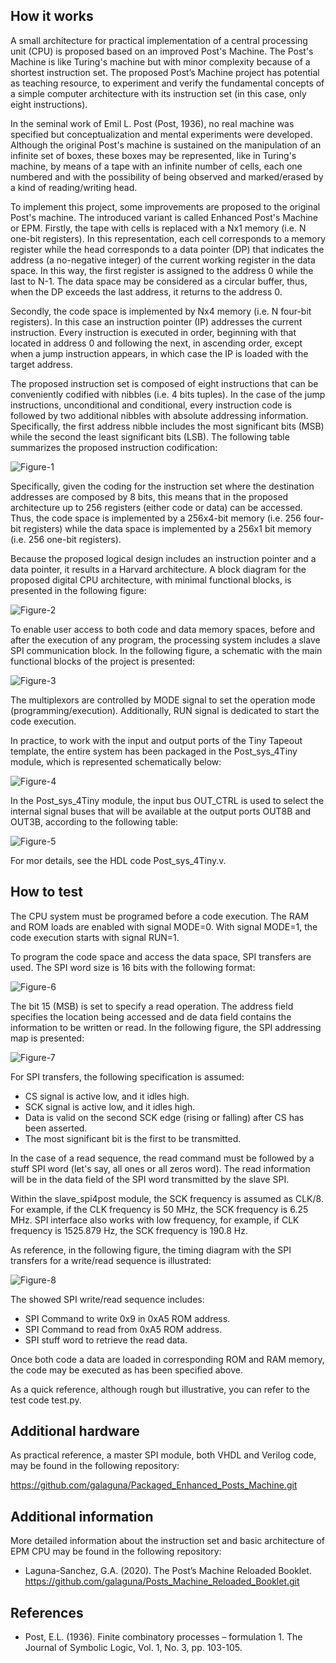## How it works

A small architecture for practical implementation of a central processing unit (CPU) is proposed based on an improved Post's Machine. The Post's Machine is like Turing's machine but with minor complexity because of a shortest instruction set. The proposed Post’s Machine project has potential as teaching resource, to experiment and verify the fundamental concepts of a simple computer architecture with its instruction set (in this case, only eight instructions). 

In the seminal work of Emil L. Post (Post, 1936), no real machine was specified but conceptualization and mental experiments were developed. Although the original Post's machine is sustained on the manipulation of an infinite set of boxes, these boxes may be represented, like in Turing's machine, by means of a tape with an infinite number of cells, each one numbered and with the possibility of being observed and marked/erased by a kind of reading/writing head.

To implement this project, some improvements are proposed to the original Post's machine. The introduced variant is called Enhanced Post's Machine or EPM. Firstly, the tape with cells is replaced with a Nx1 memory (i.e. N one-bit registers). In this representation, each cell corresponds to a memory register while the head corresponds to a data pointer (DP) that indicates the address (a no-negative integer) of the current working register in the data space. In this way, the first register is assigned to the address 0 while the last to N-1. The data space may be considered as a circular buffer, thus, when the DP exceeds the last address, it returns to the address 0.

Secondly, the code space is implemented by Nx4 memory (i.e. N four-bit registers). In this case an instruction pointer (IP) addresses the current instruction. Every instruction is executed in order, beginning with that located in address 0 and following the next, in ascending order, except when a jump instruction appears, in which case the IP is loaded with the target address.

The proposed instruction set is composed of eight instructions that can be conveniently codified with nibbles (i.e. 4 bits tuples). In the case of the jump instructions, unconditional and conditional, every instruction code is followed by two additional nibbles with absolute addressing information. Specifically, the first address nibble includes the most significant bits (MSB) while the second the least significant bits (LSB). The following table summarizes the proposed instruction codification:

![Figure-1](Instruction_Set.png)

Specifically, given the coding for the instruction set where the destination addresses are composed by 8 bits, this means that in the proposed architecture up to 256 registers (either code or data) can be accessed. Thus, the code space is implemented by a 256x4-bit memory (i.e. 256 four-bit registers) while the data space is implemented by a 256x1 bit memory (i.e. 256 one-bit registers). 
 
Because the proposed logical design includes an instruction pointer and a data pointer, it results in a Harvard architecture. A block diagram for the proposed digital CPU architecture, with minimal functional blocks, is presented in the following figure:  

![Figure-2](Post_architecture.png)

To enable user access to both code and data memory spaces, before and after the execution of any program, the processing system includes a slave SPI communication block. In the following figure, a schematic with the main functional blocks of the project is presented:

![Figure-3](Post_sys_4Tiny_schematic.png)
 
The multiplexors are controlled by MODE signal to set the operation mode (programming/execution). Additionally, RUN signal is dedicated to start the code execution. 

In practice, to work with the input and output ports of the Tiny Tapeout template, the entire system has been packaged in the Post_sys_4Tiny module, which is represented schematically below:

![Figure-4](Post_sys_4Tiny_module.png)

In the Post_sys_4Tiny module, the input bus OUT_CTRL is used to select the internal signal buses that will be available at the output ports OUT8B and OUT3B, according to the following table:

![Figure-5](OUT_Ctrl_Table.png)

For mor details, see the HDL code Post_sys_4Tiny.v.

## How to test

The CPU system must be programed before a code execution. The RAM and ROM loads are enabled with signal MODE=0. With signal MODE=1, the code execution starts with signal RUN=1.  

To program the code space and access the data space, SPI transfers are used. The SPI word size is 16 bits with the following format:

![Figure-6](SPI_transfer_words.png)

The bit 15 (MSB) is set to specify a read operation. The address field specifies the location being accessed and de data field contains the information to be written or read. In the following figure, the SPI addressing map is presented:

![Figure-7](SPI_Address_MAP.png)
  

For SPI transfers, the following specification is assumed:
- CS signal is active low, and it idles high. 
- SCK signal is active low, and it idles high.
- Data is valid on the second SCK edge (rising or falling) after CS has been asserted. 
- The most significant bit is the first to be transmitted.

In the case of a read sequence, the read command must be followed by a stuff SPI word (let's say, all ones or all zeros word). The read information will be in the data field of the SPI word transmitted by the slave SPI.  

Within the slave_spi4post module, the SCK frequency is assumed as CLK/8. For example, if the CLK frequency is 50 MHz, the SCK frequency is 6.25 MHz. SPI interface also works with low frequency, for example, if CLK frequency is 1525.879 Hz, the SCK frequency is 190.8 Hz.

As reference, in the following figure, the timing diagram with the SPI transfers for a write/read sequence is illustrated:

![Figure-8](SPI_WRRD_ROM_0x0A59_0x8A5F.png)

The showed SPI write/read sequence includes:

- SPI Command to write 0x9 in 0xA5 ROM address.
- SPI Command to read from 0xA5 ROM address.
- SPI stuff word to retrieve the read data.
     
Once both code a data are loaded in corresponding ROM and RAM memory, the code may be executed as has been specified above. 

As a quick reference, although rough but illustrative, you can refer to the test code test.py.

## Additional hardware

As practical reference, a master SPI module, both VHDL and Verilog code, may be found in the following repository:

https://github.com/galaguna/Packaged_Enhanced_Posts_Machine.git

## Additional information

More detailed information about the instruction set and basic architecture of EPM CPU may be found in the following repository:
 
- Laguna-Sanchez, G.A. (2020). The Post’s Machine Reloaded Booklet.
https://github.com/galaguna/Posts_Machine_Reloaded_Booklet.git


## References
- Post, E.L. (1936). Finite combinatory processes – formulation 1. The Journal of Symbolic Logic, Vol. 1, No. 3, pp. 103-105.
